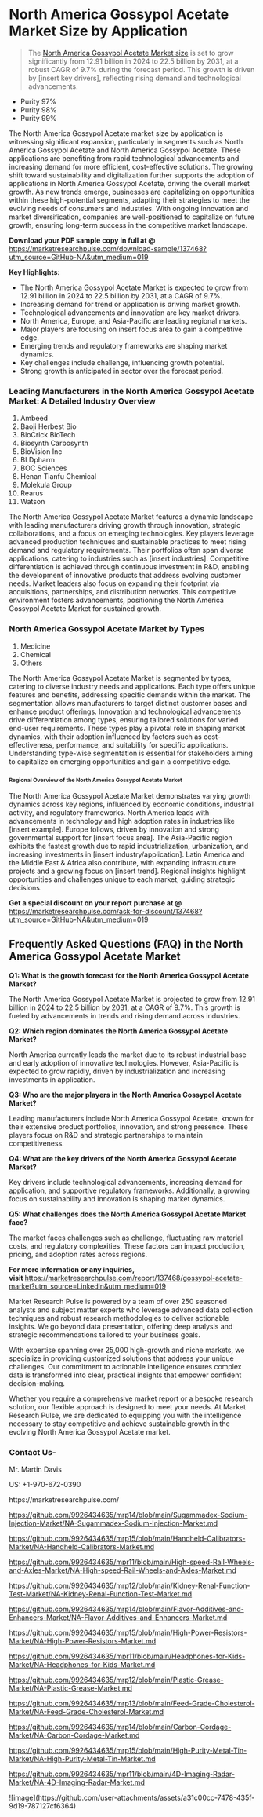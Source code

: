 <h1>North America Gossypol Acetate Market&nbsp;Size by Application</h1><blockquote><p>The <a href="https://marketresearchpulse.com/download-sample/137468?utm_source=GitHub-NA&amp;utm_medium=019">North America Gossypol Acetate Market size</a> is set to grow significantly from 12.91 billion in 2024 to 22.5 billion by 2031, at a robust CAGR of 9.7% during the forecast period. This growth is driven by [insert key drivers], reflecting rising demand and technological advancements.</p></blockquote><ul><li>Purity 97%<li> Purity 98%<li> Purity 99%</li></ul><p>The North America Gossypol Acetate market size by application is witnessing significant expansion, particularly in segments such as North America Gossypol Acetate and North America Gossypol Acetate. These applications are benefiting from rapid technological advancements and increasing demand for more efficient, cost-effective solutions. The growing shift toward sustainability and digitalization further supports the adoption of applications in North America Gossypol Acetate, driving the overall market growth. As new trends emerge, businesses are capitalizing on opportunities within these high-potential segments, adapting their strategies to meet the evolving needs of consumers and industries. With ongoing innovation and market diversification, companies are well-positioned to capitalize on future growth, ensuring long-term success in the competitive market landscape.</p><p><strong>Download your PDF sample copy in full at @ </strong><a href="https://marketresearchpulse.com/download-sample/137468?utm_source=GitHub-NA&amp;utm_medium=019">https://marketresearchpulse.com/download-sample/137468?utm_source=GitHub-NA&amp;utm_medium=019</a></p><p><strong>Key Highlights: </strong></p><ul><li>The North America Gossypol Acetate Market is expected to grow from 12.91 billion in 2024 to 22.5 billion by 2031, at a CAGR of 9.7%.</li><li>Increasing demand for trend or application is driving market growth.</li><li>Technological advancements and innovation are key market drivers.</li><li>North America, Europe, and Asia-Pacific are leading regional markets.</li><li>Major players are focusing on insert focus area to gain a competitive edge.</li><li>Emerging trends and regulatory frameworks are shaping market dynamics.</li><li>Key challenges include challenge, influencing growth potential.</li><li>Strong growth is anticipated in sector over the forecast period.</li></ul><h3>Leading Manufacturers in the North America Gossypol Acetate Market: A Detailed Industry Overview</h3><ol><li>Ambeed</li><li>Baoji Herbest Bio</li><li>BioCrick BioTech</li><li>Biosynth Carbosynth</li><li>BioVision Inc</li><li>BLDpharm</li><li>BOC Sciences</li><li>Henan Tianfu Chemical</li><li>Molekula Group</li><li>Rearus</li><li>Watson</li></ol><div class="flex max-w-full flex-col flex-grow"><div class="min-h-8 text-message flex w-full flex-col items-end gap-2 whitespace-normal break-words [.text-message+&amp;]:mt-5" dir="auto" data-message-author-role="assistant" data-message-id="fd8432e4-4910-450d-b182-61b7bfb0a01f" data-message-model-slug="gpt-4o"><div class="flex w-full flex-col gap-1 empty:hidden first:pt-[3px]"><div class="markdown prose w-full break-words dark:prose-invert light"><p>The North America Gossypol Acetate Market features a dynamic landscape with leading manufacturers driving growth through innovation, strategic collaborations, and a focus on emerging technologies. Key players leverage advanced production techniques and sustainable practices to meet rising demand and regulatory requirements. Their portfolios often span diverse applications, catering to industries such as [insert industries]. Competitive differentiation is achieved through continuous investment in R&amp;D, enabling the development of innovative products that address evolving customer needs. Market leaders also focus on expanding their footprint via acquisitions, partnerships, and distribution networks. This competitive environment fosters advancements, positioning the North America Gossypol Acetate Market for sustained growth.</p></div></div></div></div><h3>North America Gossypol Acetate Market by Types</h3><ol><li>Medicine<li> Chemical<li> Others</li></ol><div class="flex max-w-full flex-col flex-grow"><div class="min-h-8 text-message flex w-full flex-col items-end gap-2 whitespace-normal break-words [.text-message+&amp;]:mt-5" dir="auto" data-message-author-role="assistant" data-message-id="084470be-0bb7-4664-bddf-5156b4f41249" data-message-model-slug="gpt-4o-mini"><div class="flex w-full flex-col gap-1 empty:hidden first:pt-[3px]"><div class="markdown prose w-full break-words dark:prose-invert light"><p>The North America Gossypol Acetate Market is segmented by types, catering to diverse industry needs and applications. Each type offers unique features and benefits, addressing specific demands within the market. The segmentation allows manufacturers to target distinct customer bases and enhance product offerings. Innovation and technological advancements drive differentiation among types, ensuring tailored solutions for varied end-user requirements. These types play a pivotal role in shaping market dynamics, with their adoption influenced by factors such as cost-effectiveness, performance, and suitability for specific applications. Understanding type-wise segmentation is essential for stakeholders aiming to capitalize on emerging opportunities and gain a competitive edge.</p></div></div></div></div><h3><span style="font-size: 11px;">Regional Overview of the North America Gossypol Acetate Market</span></h3><div class="flex max-w-full flex-col flex-grow"><div class="min-h-8 text-message flex w-full flex-col items-end gap-2 whitespace-normal break-words [.text-message+&amp;]:mt-5" dir="auto" data-message-author-role="assistant" data-message-id="e9038762-ce64-4e30-91c9-9bd413514231" data-message-model-slug="gpt-4o-mini"><div class="flex w-full flex-col gap-1 empty:hidden first:pt-[3px]"><div class="markdown prose w-full break-words dark:prose-invert light"><p>The North America Gossypol Acetate Market demonstrates varying growth dynamics across key regions, influenced by economic conditions, industrial activity, and regulatory frameworks. North America leads with advancements in technology and high adoption rates in industries like [insert example]. Europe follows, driven by innovation and strong governmental support for [insert focus area]. The Asia-Pacific region exhibits the fastest growth due to rapid industrialization, urbanization, and increasing investments in [insert industry/application]. Latin America and the Middle East &amp; Africa also contribute, with expanding infrastructure projects and a growing focus on [insert trend]. Regional insights highlight opportunities and challenges unique to each market, guiding strategic decisions.</p></div></div></div></div><p><strong>Get a special discount on your report purchase at @ </strong><a href="https://marketresearchpulse.com/ask-for-discount/137468?utm_source=GitHub-NA&amp;utm_medium=019">https://marketresearchpulse.com/ask-for-discount/137468?utm_source=GitHub-NA&amp;utm_medium=019</a></p><h2>Frequently Asked Questions (FAQ) in the North America Gossypol Acetate Market</h2><p><strong>Q1: What is the growth forecast for the North America Gossypol Acetate Market?</strong></p><p>The North America Gossypol Acetate Market is projected to grow from 12.91 billion in 2024 to 22.5 billion by 2031, at a CAGR of 9.7%. This growth is fueled by advancements in trends and rising demand across industries.</p><p><strong>Q2: Which region dominates the North America Gossypol Acetate Market?</strong></p><p>North America currently leads the market due to its robust industrial base and early adoption of innovative technologies. However, Asia-Pacific is expected to grow rapidly, driven by industrialization and increasing investments in application.</p><p><strong>Q3: Who are the major players in the North America Gossypol Acetate Market?</strong></p><p>Leading manufacturers include North America Gossypol Acetate, known for their extensive product portfolios, innovation, and strong presence. These players focus on R&amp;D and strategic partnerships to maintain competitiveness.</p><p><strong>Q4: What are the key drivers of the North America Gossypol Acetate Market?</strong></p><p>Key drivers include technological advancements, increasing demand for application, and supportive regulatory frameworks. Additionally, a growing focus on sustainability and innovation is shaping market dynamics.</p><p><strong>Q5: What challenges does the North America Gossypol Acetate Market face?</strong></p><p>The market faces challenges such as challenge, fluctuating raw material costs, and regulatory complexities. These factors can impact production, pricing, and adoption rates across regions.</p><p><strong>For more information or any inquiries, visit&nbsp;</strong><a href="https://marketresearchpulse.com/report/137468/gossypol-acetate-market?utm_source=Linkedin&utm_medium=019">https://marketresearchpulse.com/report/137468/gossypol-acetate-market?utm_source=Linkedin&utm_medium=019</a></p><p>Market Research Pulse is powered by a team of over 250 seasoned analysts and subject matter experts who leverage advanced data collection techniques and robust research methodologies to deliver actionable insights. We go beyond data presentation, offering deep analysis and strategic recommendations tailored to your business goals.</p><p>With expertise spanning over 25,000 high-growth and niche markets, we specialize in providing customized solutions that address your unique challenges. Our commitment to actionable intelligence ensures complex data is transformed into clear, practical insights that empower confident decision-making.</p><p>Whether you require a comprehensive market report or a bespoke research solution, our flexible approach is designed to meet your needs. At Market Research Pulse, we are dedicated to equipping you with the intelligence necessary to stay competitive and achieve sustainable growth in the evolving North America Gossypol Acetate market.</p><h3><strong>Contact Us-</strong></h3><p>Mr. Martin Davis</p><p>US: +1-970-672-0390</p><p>https://marketresearchpulse.com/</p><p><a href="https://github.com/9926434635/mrp14/blob/main/Sugammadex-Sodium-Injection-Market/NA-Sugammadex-Sodium-Injection-Market.md">https://github.com/9926434635/mrp14/blob/main/Sugammadex-Sodium-Injection-Market/NA-Sugammadex-Sodium-Injection-Market.md</a></p><p><a href="https://github.com/9926434635/mrp15/blob/main/Handheld-Calibrators-Market/NA-Handheld-Calibrators-Market.md">https://github.com/9926434635/mrp15/blob/main/Handheld-Calibrators-Market/NA-Handheld-Calibrators-Market.md</a></p><p><a href="https://github.com/9926434635/mpr11/blob/main/High-speed-Rail-Wheels-and-Axles-Market/NA-High-speed-Rail-Wheels-and-Axles-Market.md">https://github.com/9926434635/mpr11/blob/main/High-speed-Rail-Wheels-and-Axles-Market/NA-High-speed-Rail-Wheels-and-Axles-Market.md</a></p><p><a href="https://github.com/9926434635/mrp12/blob/main/Kidney-Renal-Function-Test-Market/NA-Kidney-Renal-Function-Test-Market.md">https://github.com/9926434635/mrp12/blob/main/Kidney-Renal-Function-Test-Market/NA-Kidney-Renal-Function-Test-Market.md</a></p><p><a href="https://github.com/9926434635/mrp14/blob/main/Flavor-Additives-and-Enhancers-Market/NA-Flavor-Additives-and-Enhancers-Market.md">https://github.com/9926434635/mrp14/blob/main/Flavor-Additives-and-Enhancers-Market/NA-Flavor-Additives-and-Enhancers-Market.md</a></p><p><a href="https://github.com/9926434635/mrp15/blob/main/High-Power-Resistors-Market/NA-High-Power-Resistors-Market.md">https://github.com/9926434635/mrp15/blob/main/High-Power-Resistors-Market/NA-High-Power-Resistors-Market.md</a></p><p><a href="https://github.com/9926434635/mpr11/blob/main/Headphones-for-Kids-Market/NA-Headphones-for-Kids-Market.md">https://github.com/9926434635/mpr11/blob/main/Headphones-for-Kids-Market/NA-Headphones-for-Kids-Market.md</a></p><p><a href="https://github.com/9926434635/mrp12/blob/main/Plastic-Grease-Market/NA-Plastic-Grease-Market.md">https://github.com/9926434635/mrp12/blob/main/Plastic-Grease-Market/NA-Plastic-Grease-Market.md</a></p><p><a href="https://github.com/9926434635/mrp13/blob/main/Feed-Grade-Cholesterol-Market/NA-Feed-Grade-Cholesterol-Market.md">https://github.com/9926434635/mrp13/blob/main/Feed-Grade-Cholesterol-Market/NA-Feed-Grade-Cholesterol-Market.md</a></p><p><a href="https://github.com/9926434635/mrp14/blob/main/Carbon-Cordage-Market/NA-Carbon-Cordage-Market.md">https://github.com/9926434635/mrp14/blob/main/Carbon-Cordage-Market/NA-Carbon-Cordage-Market.md</a></p><p><a href="https://github.com/9926434635/mrp15/blob/main/High-Purity-Metal-Tin-Market/NA-High-Purity-Metal-Tin-Market.md">https://github.com/9926434635/mrp15/blob/main/High-Purity-Metal-Tin-Market/NA-High-Purity-Metal-Tin-Market.md</a></p><p><a href="https://github.com/9926434635/mpr11/blob/main/4D-Imaging-Radar-Market/NA-4D-Imaging-Radar-Market.md">https://github.com/9926434635/mpr11/blob/main/4D-Imaging-Radar-Market/NA-4D-Imaging-Radar-Market.md</a></p>
![image](https://github.com/user-attachments/assets/a31c00cc-7478-435f-9d19-787127cf6364)
